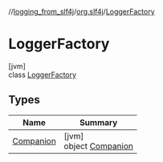 //[logging_from_slf4j](../../../index.md)/[org.slf4j](../index.md)/[LoggerFactory](index.md)

# LoggerFactory

[jvm]\
class [LoggerFactory](index.md)

## Types

| Name | Summary |
|---|---|
| [Companion](-companion/index.md) | [jvm]<br>object [Companion](-companion/index.md) |
